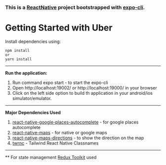 ### This is a [ReactNative](https://reactnative.dev/) project bootstrapped with [expo-cli](https://docs.expo.dev/get-started/installation/).

# Getting Started with Uber

Install dependencies using:

```
npm install
or
yarn install
```

---

**Run the application:**

1. Run command expo start - to start the expo-cli
2. Open http://localhost:19002/ or http://localhost:19000/ in your browser
3. Click on the left side option to build th application in your android/ios simulator/emulator.

---

**Major Dependencies Used**

1. [react-native-google-places-autocomplete](https://github.com/FaridSafi/react-native-google-places-autocomplete) - for google places autocomplete
2. [react-native-maps](https://github.com/react-native-maps/react-native-maps/blob/master/docs/installation.md) - for native or google maps
3. [react-native-maps-directions](https://github.com/bramus/react-native-maps-directions) - to show the direction on the map
4. [twrnc](https://www.npmjs.com/package/tailwind-react-native-classnames) - Tailwind React Native Classnames

---

\*\* For state management [Redux Toolkit](https://redux-toolkit.js.org/) used
